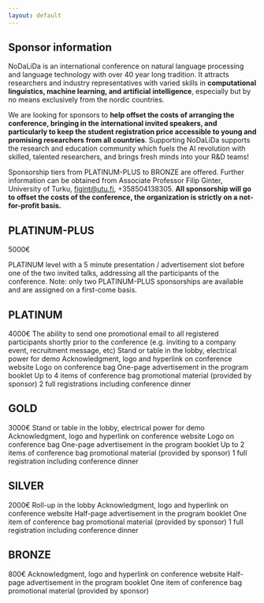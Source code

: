 ```yaml
---
layout: default
---
```


## Sponsor information 

NoDaLiDa is an international conference on natural language processing and language technology with over 40 year long tradition.  It attracts researchers and industry representatives with varied skills in **computational linguistics, machine learning, and artificial intelligence**, especially but by no means exclusively from the nordic countries.

We are looking for sponsors to **help offset the costs of arranging the conference, bringing in the international invited speakers, and particularly to keep the student registration price accessible to young and promising researchers from all countries**.  Supporting NoDaLiDa supports the research and education community which fuels the AI revolution with skilled, talented researchers, and brings fresh minds into your R&D teams!

Sponsorship tiers from PLATINUM-PLUS to BRONZE are offered. Further information can be obtained from Associate Professor Filip Ginter, University of Turku, figint@utu.fi, +358504138305. **All sponsorship will go to offset the costs of the conference, the organization is strictly on a not-for-profit basis.**


## PLATINUM-PLUS

5000€

PLATINUM level with a 5 minute presentation / advertisement slot before one of the two invited talks, addressing all the participants of the conference. Note: only two PLATINUM-PLUS sponsorships are available and are assigned on a first-come basis.


## PLATINUM
4000€
The ability to send one promotional email to all registered participants shortly prior to the conference (e.g. inviting to a company event, recruitment message, etc)
Stand or table in the lobby, electrical power for demo
Acknowledgment, logo and hyperlink on conference website
Logo on conference bag
One-page advertisement in the program booklet
Up to 4 items of conference bag promotional material (provided by sponsor)
2 full registrations including conference dinner


## GOLD
3000€
Stand or table in the lobby, electrical power for demo
Acknowledgment, logo and hyperlink on conference website
Logo on conference bag
One-page advertisement in the program booklet
Up to 2 items of conference bag promotional material (provided by sponsor)
1 full registration including conference dinner



## SILVER
2000€
Roll-up in the lobby
Acknowledgment, logo and hyperlink on conference website
Half-page advertisement in the program booklet
One item of conference bag promotional material (provided by sponsor)
1 full registration including conference dinner


## BRONZE
800€
Acknowledgment, logo and hyperlink on conference website
Half-page advertisement in the program booklet
One item of conference bag promotional material (provided by sponsor)

